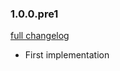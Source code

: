 ### 1.0.0.pre1

[full changelog](https://github.com/Mange/roadie/compare/0000000...master)

* First implementation
